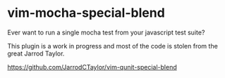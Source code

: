 # vim-mocha-special-blend

Ever want to run a single mocha test from your javascript test suite?

This plugin is a work in progress and most of the code is stolen from the great Jarrod Taylor.

https://github.com/JarrodCTaylor/vim-qunit-special-blend
